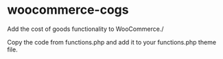 # woocommerce-cogs

Add the cost of goods functionality to WooCommerce./

Copy the code from functions.php and add it to your functions.php theme file.
